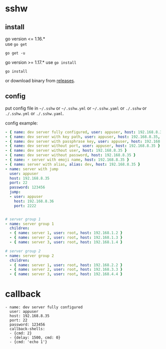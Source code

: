 # sshw

## install


go version <= 1.16.*    
use `go get` 

```
go get -u 
```

go version >= 1.17.*
use `go install`

```
go install 
```

or download binary from [releases](//github.com/cnphpbb/sshw/releases).

## config

put config file in `~/.sshw` or `~/.sshw.yml` or `~/.sshw.yaml` or `./.sshw` or `./.sshw.yml` or `./.sshw.yaml`.

config example:

```yaml
- { name: dev server fully configured, user: appuser, host: 192.168.8.35, port: 22, password: 123456 }
- { name: dev server with key path, user: appuser, host: 192.168.8.35, port: 22, keypath: /root/.ssh/id_rsa }
- { name: dev server with passphrase key, user: appuser, host: 192.168.8.35, port: 22, keypath: /root/.ssh/id_rsa, passphrase: abcdefghijklmn}
- { name: dev server without port, user: appuser, host: 192.168.8.35 }
- { name: dev server without user, host: 192.168.8.35 }
- { name: dev server without password, host: 192.168.8.35 }
- { name: ⚡️ server with emoji name, host: 192.168.8.35 }
- { name: server with alias, alias: dev, host: 192.168.8.35 }
- name: server with jump
  user: appuser
  host: 192.168.8.35
  port: 22
  password: 123456
  jump:
  - user: appuser
    host: 192.168.8.36
    port: 2222


# server group 1
- name: server group 1
  children:
  - { name: server 1, user: root, host: 192.168.1.2 }
  - { name: server 2, user: root, host: 192.168.1.3 }
  - { name: server 3, user: root, host: 192.168.1.4 }

# server group 2
- name: server group 2
  children:
  - { name: server 1, user: root, host: 192.168.2.2 }
  - { name: server 2, user: root, host: 192.168.3.3 }
  - { name: server 3, user: root, host: 192.168.4.4 }
```

# callback
```
- name: dev server fully configured
  user: appuser
  host: 192.168.8.35
  port: 22
  password: 123456
  callback-shells:
  - {cmd: 2}
  - {delay: 1500, cmd: 0}
  - {cmd: 'echo 1'}
 ```
